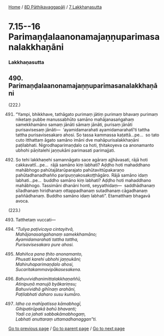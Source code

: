 
[Home](/) / [8D Pāthikavaggapāḷi](/tipitaka/8D.md) / [7 Lakkhaṇasutta](/tipitaka/8D/7.md)

# 7.15--16 Parimaṇḍalaanonamajaṇṇuparimasanalakkhaṇāni

### Lakkhaṇasutta

## 490. Parimaṇḍalaanonamajaṇṇuparimasanalakkhaṇāni

(222.)

491. “Yampi, bhikkhave, tathāgato purimaṃ jātiṃ purimaṃ bhavaṃ purimaṃ niketaṃ pubbe manussabhūto samāno mahājanasaṅgahaṃ samekkhamāno samaṃ jānāti sāmaṃ jānāti, purisaṃ jānāti purisavisesaṃ jānāti—  ‘ayamidamarahati ayamidamarahatī’ti tattha tattha purisavisesakaro ahosi. So tassa kammassa kaṭattā…pe…  so tato cuto itthattaṃ āgato samāno imāni dve mahāpurisalakkhaṇāni paṭilabhati. Nigrodhaparimaṇḍalo ca hoti, ṭhitakoyeva ca anonamanto ubhohi pāṇitalehi jaṇṇukāni parimasati parimajjati.

492. So tehi lakkhaṇehi samannāgato sace agāraṃ ajjhāvasati, rājā hoti cakkavattī…pe…  rājā samāno kiṃ labhati? Aḍḍho hoti mahaddhano mahābhogo pahūtajātarūparajato pahūtavittūpakaraṇo pahūtadhanadhañño paripuṇṇakosakoṭṭhāgāro. Rājā samāno idaṃ labhati…pe…  buddho samāno kiṃ labhati? Aḍḍho hoti mahaddhano mahābhogo. Tassimāni dhanāni honti, seyyathidaṃ—  saddhādhanaṃ sīladhanaṃ hiridhanaṃ ottappadhanaṃ sutadhanaṃ cāgadhanaṃ paññādhanaṃ. Buddho samāno idaṃ labhati”. Etamatthaṃ bhagavā avoca.

(223.)

493. Tatthetaṃ vuccati—

494. _“Tuliya paṭivicaya cintayitvā,_  
_Mahājanasaṅgahanaṃ samekkhamāno;_  
_Ayamidamarahati tattha tattha,_  
_Purisavisesakaro pure ahosi._  


495. _Mahiñca pana ṭhito anonamanto,_  
_Phusati karehi ubhohi jaṇṇukāni;_  
_Mahiruhaparimaṇḍalo ahosi,_  
_Sucaritakammavipākasesakena._  


496. _Bahuvividhanimittalakkhaṇaññū,_  
_Atinipuṇā manujā byākariṃsu;_  
_Bahuvividhā gihīnaṃ arahāni,_  
_Paṭilabhati daharo susu kumāro._  


497. _Idha ca mahīpatissa kāmabhogī,_  
_Gihipatirūpakā bahū bhavanti;_  
_Yadi ca jahati sabbakāmabhogaṃ,_  
_Labhati anuttaraṃ uttamadhanaggan”ti._  


[Go to previous page](/tipitaka/8D/7/7.14.md) / [Go to parent page](/tipitaka/8D/7.md) / [Go to next page](/tipitaka/8D/7/7.17--19.md)


